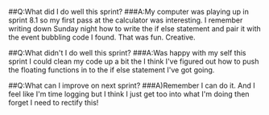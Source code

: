 ##Q:What did I do well this sprint?
###A:My computer was playing up in sprint 8.1 so my first pass at the calculator was interesting. I remember writing down Sunday night how to write the if else statement and pair it with the event bubbling code I found. That was fun. Creative.  
    
##Q:What didn't I do well this sprint?
###A:Was happy with my self this sprint I could clean my code up a bit the I think I've figured out how to push the floating functions in to the if else statement I've got going.

##Q:What can I improve on next sprint?
###A)Remember I can do it. And I feel like I'm time logging but I think I just get too into what I'm doing then forget I need to rectify this!